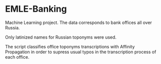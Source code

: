 # EMLE-Banking
Machine Learning project. The data corresponds to bank offices all over Russia. 

Only latinized names for Russian toponyms were used.

The script classifies office toponyms transcriptions with Affinity Propagation in order to supress usual typos in the transcription process of each office.
